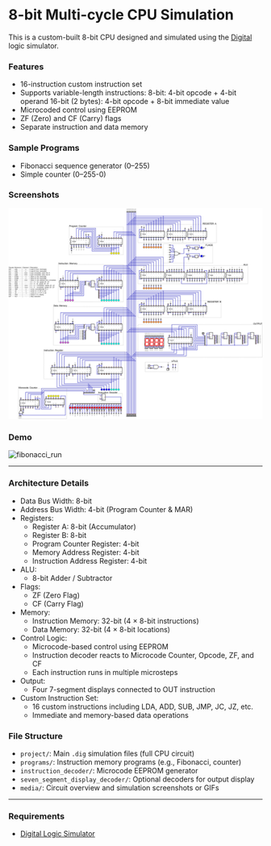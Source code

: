 # 8-bit Multi-cycle CPU Simulation

This is a custom-built 8-bit CPU designed and simulated using the [Digital](https://github.com/hneemann/Digital) logic simulator.

### Features
- 16-instruction custom instruction set
- Supports variable-length instructions:
    8-bit: 4-bit opcode + 4-bit operand
    16-bit (2 bytes): 4-bit opcode + 8-bit immediate value
- Microcoded control using EEPROM
- ZF (Zero) and CF (Carry) flags
- Separate instruction and data memory

### Sample Programs
- Fibonacci sequence generator (0–255)
- Simple counter (0–255-0)

### Screenshots
![circuit_overview](media/circuit_overview.png)

### Demo
![fibonacci_run](media/fibonacci_run.gif)

---
### Architecture Details
- Data Bus Width: 8-bit
- Address Bus Width: 4-bit (Program Counter & MAR)
- Registers:
    - Register A: 8-bit (Accumulator)
    - Register B: 8-bit
    - Program Counter Register: 4-bit
    - Memory Address Register: 4-bit
    - Instruction Address Register: 4-bit
- ALU:
    - 8-bit Adder / Subtractor
- Flags:
    - ZF (Zero Flag)
    - CF (Carry Flag)
- Memory:
    - Instruction Memory: 32-bit (4 × 8-bit instructions)
    - Data Memory: 32-bit (4 × 8-bit locations)
- Control Logic:
    - Microcode-based control using EEPROM
    - Instruction decoder reacts to Microcode Counter, Opcode, ZF, and CF
    - Each instruction runs in multiple microsteps
- Output:
    - Four 7-segment displays connected to OUT instruction
- Custom Instruction Set:
    - 16 custom instructions including LDA, ADD, SUB, JMP, JC, JZ, etc.
    - Immediate and memory-based data operations

### File Structure

- `project/`: Main `.dig` simulation files (full CPU circuit)
- `programs/`: Instruction memory programs (e.g., Fibonacci, counter)
- `instruction_decoder/`: Microcode EEPROM generator
- `seven_segment_display_decoder/`: Optional decoders for output display
- `media/`: Circuit overview and simulation screenshots or GIFs

---

### Requirements
- [Digital Logic Simulator](https://github.com/hneemann/Digital)

